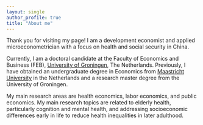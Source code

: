 ```yaml
---
layout: single
author_profile: true
title: "About me"
---
```


Thank you for visiting my page! I am a development economist and applied microeconometrician with a focus on health and social security in China. 

Currently, I am a doctoral candidate at the Faculty of Economics and Business (FEB), [University of Groningen], The Netherlands. Previously, I have obtained an undergraduate degree in Economics from [Maastricht University] in the Netherlands and a research master degree from the University of Groningen. 
<!-- I apply causal inference; "applied microeconometrician" for job applications
could add orcid in the future -->

My main research areas are health economics, labor economics, and public economics. 
My main research topics are related to elderly health, particularly cognition and mental health, and addressing socioeconomic differences early in life to reduce health inequalities in later adulthood.

<!-- In my current research I study the presence of unobserved heterogeneity in health, and how informal care replaces more expensive formal alternatives. -->
<!-- I am an applied microeconometrician who works on the economics of aging, particularly the intersection of health, saving behavior, and social insurance. In my job market paper, I examine the determinants of long-term care use, including informal care provision, the need for care, and economic resources.
Need to add more on money/insurance/costs/
 -->

[//]: # (Links)
   [University of Groningen]: <https://www.rug.nl/feb/?lang=en>
   [Maastricht University]:   <https://www.maastrichtuniversity.nl/about-um/faculties/school-business-and-economics>
